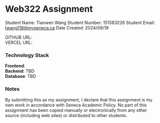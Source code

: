 # Web322 Assignment

Student Name: Tianwen Wang
Student Number: 151583226
Student Email: twang118@myseneca.ca
Date Created: 2024/09/19

GITHUB URL:  
VERCEL URL:

### Technology Stack

**Frontend**:  
**Backend**: TBD  
**Database**: TBD

### Notes

By submitting this as my assignment, I declare that this assignment is my own work in accordance with Seneca Academic Policy. No part of this assignment has been copied manually or electronically from any other source (including web sites) or distributed to other students.
